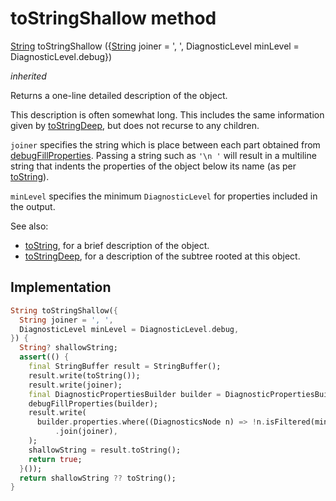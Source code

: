 


# toStringShallow method








[String](https://api.flutter.dev/flutter/dart-core/String-class.html) toStringShallow
({[String](https://api.flutter.dev/flutter/dart-core/String-class.html) joiner = ', ', DiagnosticLevel minLevel = DiagnosticLevel.debug})

_inherited_



<p>Returns a one-line detailed description of the object.</p>
<p>This description is often somewhat long. This includes the same
information given by <a href="../../components_modes_toolbar/ModesToolbar/toStringDeep.md">toStringDeep</a>, but does not recurse to any children.</p>
<p><code>joiner</code> specifies the string which is place between each part obtained
from <a href="../../components_modes_toolbar/ModesToolbar/debugFillProperties.md">debugFillProperties</a>. Passing a string such as <code>'\n '</code> will result
in a multiline string that indents the properties of the object below its
name (as per <a href="../../components_modes_toolbar/ModesToolbar/toString.md">toString</a>).</p>
<p><code>minLevel</code> specifies the minimum <code>DiagnosticLevel</code> for properties included
in the output.</p>
<p>See also:</p>
<ul>
<li><a href="../../components_modes_toolbar/ModesToolbar/toString.md">toString</a>, for a brief description of the object.</li>
<li><a href="../../components_modes_toolbar/ModesToolbar/toStringDeep.md">toStringDeep</a>, for a description of the subtree rooted at this object.</li>
</ul>



## Implementation

```dart
String toStringShallow({
  String joiner = ', ',
  DiagnosticLevel minLevel = DiagnosticLevel.debug,
}) {
  String? shallowString;
  assert(() {
    final StringBuffer result = StringBuffer();
    result.write(toString());
    result.write(joiner);
    final DiagnosticPropertiesBuilder builder = DiagnosticPropertiesBuilder();
    debugFillProperties(builder);
    result.write(
      builder.properties.where((DiagnosticsNode n) => !n.isFiltered(minLevel))
          .join(joiner),
    );
    shallowString = result.toString();
    return true;
  }());
  return shallowString ?? toString();
}
```







